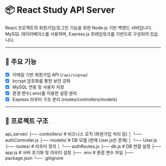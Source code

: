 # 📦 React Study API Server

React 프로젝트의 회원가입/로그인 기능을 위한 Node.js 기반 백엔드 서버입니다.  
MySQL 데이터베이스를 사용하며, Express.js 프레임워크를 기반으로 구성되어 있습니다.

---

## 🚀 주요 기능

- [x] 이메일 기반 회원가입 API (`/api/signup`)
- [x] bcrypt 암호화를 통한 보안 강화
- [x] MySQL 연동 및 사용자 저장
- [x] 환경 변수(.env)를 이용한 설정 분리
- [x] Express 라우터 구조 분리 (routes/controllers/models)

---

## 📂 프로젝트 구조

api_server/ ├── controllers/ # 비즈니스 로직 (회원가입 처리 등) │ └── authController.js ├── models/ # DB 모델 (현재 User.js만 존재) │ └── User.js ├── routes/ # 라우터 정의 │ └── authRoutes.js ├── db.js # DB 연결 설정 ├── app.js # 서버 초기화 및 라우터 설정 ├── .env # 환경 변수 파일 ├── package.json └── .gitignore
